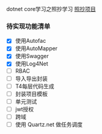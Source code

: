 dotnet core学习之照抄学习
[照抄项目](https://github.com/anjoy8/Blog.Core)

### 待实现功能清单

- [x] 使用Autofac
- [x] 使用AutoMapper
- [x] 使用Swagger
- [x] 使用Log4Net
- [ ] RBAC
- [ ] 导入导出封装
- [ ] T4每层代码生成
- [ ] 封装项目模板
- [ ] 单元测试
- [ ] jwt授权
- [ ] 跨域
- [ ] 使用 Quartz.net 做任务调度
